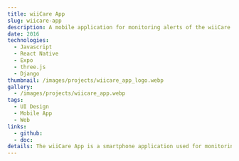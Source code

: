 ```yaml
---
title: wiiCare App
slug: wiicare-app
description: A mobile application for monitoring alerts of the wiiCare sensors
date: 2016
technologies:
  - Javascript
  - React Native
  - Expo
  - three.js
  - Django
thumbnail: /images/projects/wiicare_app_logo.webp
gallery:
  - /images/projects/wiicare_app.webp
tags:
  - UI Design
  - Mobile App
  - Web
links:
  - github:
  - doc:
details: The wiiCare App is a smartphone application used for monitoring the status of wiiCare sensors deployed in one's care home. An alert detected by the sensor triggers a notification on the application. A 3D visualisation of the alert is done using three.js.
---
```

